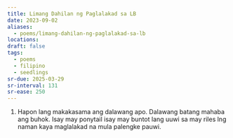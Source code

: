 ```yaml
---
title: Limang Dahilan ng Paglalakad sa LB
date: 2023-09-02
aliases:
  - poems/limang-dahilan-ng-paglalakad-sa-lb
locations: 
draft: false
tags:
  - poems
  - filipino
  - seedlings
sr-due: 2025-03-29
sr-interval: 131
sr-ease: 250
---
```

1. Hapon lang makakasama ang dalawang apo. Dalawang batang mahaba ang buhok. Isay may ponytail isay may buntot lang uuwi sa may riles lng naman kaya maglalakad na mula palengke pauwi.